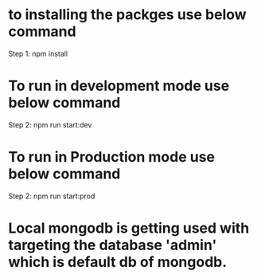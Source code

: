 # to installing the packges use below command
Step 1: npm install

# To run in development mode use below command
Step 2: npm run start:dev

# To run in Production mode use below command
Step 2: npm run start:prod

# Local mongodb is getting used with targeting the database 'admin' which is default db of mongodb.
